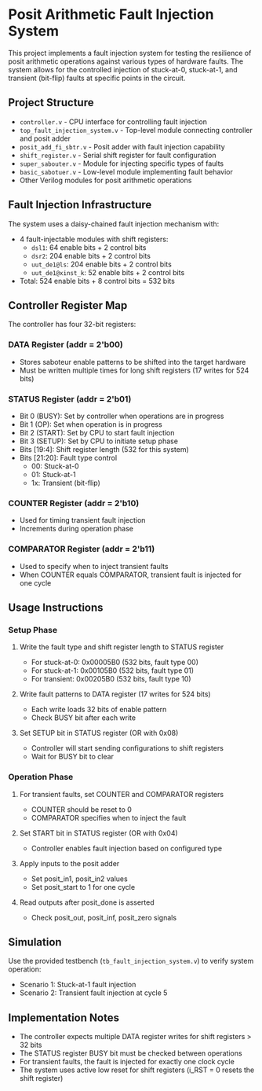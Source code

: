 # Posit Arithmetic Fault Injection System

This project implements a fault injection system for testing the resilience of posit arithmetic operations against various types of hardware faults. The system allows for the controlled injection of stuck-at-0, stuck-at-1, and transient (bit-flip) faults at specific points in the circuit.

## Project Structure

- `controller.v` - CPU interface for controlling fault injection
- `top_fault_injection_system.v` - Top-level module connecting controller and posit adder
- `posit_add_fi_sbtr.v` - Posit adder with fault injection capability
- `shift_register.v` - Serial shift register for fault configuration
- `super_sabouter.v` - Module for injecting specific types of faults
- `basic_sabotuer.v` - Low-level module implementing fault behavior
- Other Verilog modules for posit arithmetic operations

## Fault Injection Infrastructure

The system uses a daisy-chained fault injection mechanism with:
- 4 fault-injectable modules with shift registers:
  - `dsl1`: 64 enable bits + 2 control bits
  - `dsr2`: 204 enable bits + 2 control bits
  - `uut_de1@ls`: 204 enable bits + 2 control bits
  - `uut_de1@xinst_k`: 52 enable bits + 2 control bits
- Total: 524 enable bits + 8 control bits = 532 bits

## Controller Register Map

The controller has four 32-bit registers:

### DATA Register (addr = 2'b00)
- Stores saboteur enable patterns to be shifted into the target hardware
- Must be written multiple times for long shift registers (17 writes for 524 bits)

### STATUS Register (addr = 2'b01)
- Bit 0 (BUSY): Set by controller when operations are in progress
- Bit 1 (OP): Set when operation is in progress
- Bit 2 (START): Set by CPU to start fault injection
- Bit 3 (SETUP): Set by CPU to initiate setup phase
- Bits [19:4]: Shift register length (532 for this system)
- Bits [21:20]: Fault type control
  - 00: Stuck-at-0
  - 01: Stuck-at-1
  - 1x: Transient (bit-flip)

### COUNTER Register (addr = 2'b10)
- Used for timing transient fault injection
- Increments during operation phase

### COMPARATOR Register (addr = 2'b11)
- Used to specify when to inject transient faults
- When COUNTER equals COMPARATOR, transient fault is injected for one cycle

## Usage Instructions

### Setup Phase
1. Write the fault type and shift register length to STATUS register
   - For stuck-at-0: 0x00005B0 (532 bits, fault type 00)
   - For stuck-at-1: 0x00105B0 (532 bits, fault type 01)
   - For transient: 0x00205B0 (532 bits, fault type 10)

2. Write fault patterns to DATA register (17 writes for 524 bits)
   - Each write loads 32 bits of enable pattern
   - Check BUSY bit after each write

3. Set SETUP bit in STATUS register (OR with 0x08)
   - Controller will start sending configurations to shift registers
   - Wait for BUSY bit to clear

### Operation Phase
1. For transient faults, set COUNTER and COMPARATOR registers
   - COUNTER should be reset to 0
   - COMPARATOR specifies when to inject the fault

2. Set START bit in STATUS register (OR with 0x04)
   - Controller enables fault injection based on configured type

3. Apply inputs to the posit adder
   - Set posit_in1, posit_in2 values
   - Set posit_start to 1 for one cycle

4. Read outputs after posit_done is asserted
   - Check posit_out, posit_inf, posit_zero signals

## Simulation
Use the provided testbench (`tb_fault_injection_system.v`) to verify system operation:
- Scenario 1: Stuck-at-1 fault injection
- Scenario 2: Transient fault injection at cycle 5

## Implementation Notes
- The controller expects multiple DATA register writes for shift registers > 32 bits
- The STATUS register BUSY bit must be checked between operations
- For transient faults, the fault is injected for exactly one clock cycle
- The system uses active low reset for shift registers (i_RST = 0 resets the shift register)

